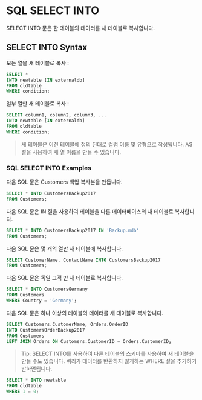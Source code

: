 # SQL SELECT INTO 

SELECT INTO 문은 한 테이블의 데이터를 새 테이블로 복사합니다.

## SELECT INTO Syntax

모든 열을 새 테이블로 복사 :

```sql
SELECT *
INTO newtable [IN externaldb]
FROM oldtable
WHERE condition;
```
일부 열만 새 테이블로 복사 :

```sql
SELECT column1, column2, column3, ...
INTO newtable [IN externaldb]
FROM oldtable
WHERE condition;
```

> 새 테이블은 이전 테이블에 정의 된대로 컬럼 이름 및 유형으로 작성됩니다. 
> AS 절을 사용하여 새 열 이름을 만들 수 있습니다.
> 

### SQL SELECT INTO Examples

다음 SQL 문은 Customers 백업 복사본을 만듭니다.

```sql
SELECT * INTO CustomersBackup2017
FROM Customers;
```

다음 SQL 문은 IN 절을 사용하여 테이블을 다른 데이터베이스의 새 테이블로 복사합니다.

```sql
SELECT * INTO CustomersBackup2017 IN 'Backup.mdb'
FROM Customers;
```

다음 SQL 문은 몇 개의 열만 새 테이블에 복사합니다.

```sql
SELECT CustomerName, ContactName INTO CustomersBackup2017
FROM Customers;
```

다음 SQL 문은 독일 고객 만 새 테이블로 복사합니다.

```sql
SELECT * INTO CustomersGermany
FROM Customers
WHERE Country = 'Germany';
```

다음 SQL 문은 하나 이상의 테이블의 데이터를 새 테이블로 복사합니다.

```sql
SELECT Customers.CustomerName, Orders.OrderID
INTO CustomersOrderBackup2017
FROM Customers
LEFT JOIN Orders ON Customers.CustomerID = Orders.CustomerID;
```

>Tip: SELECT INTO를 사용하여 다른 테이블의 스키마를 사용하여 새 테이블을 만들 수도 있습니다. 
>쿼리가 데이터를 반환하지 않게하는 WHERE 절을 추가하기 만하면됩니다.
>

```sql
SELECT * INTO newtable
FROM oldtable
WHERE 1 = 0;
```
